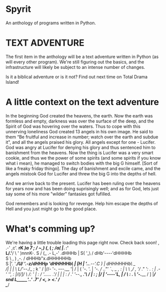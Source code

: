 # Spyrit
An anthology of programs written in Python.

# TEXT ADVENTURE
The first item in the anthology will be a text adventure written in Python (as will every other program). 
We're still figuring out the basics, and the infrastructure will likely be subject to an intense number of changes.

Is it a biblical adventure or is it not? Find out next time on Total Drama Island!

# A little context on the text adventure
In the beginning God created the heavens, the earth. Now the earth was formless and empty, darkness was over the surface of the deep, and the Spirit of God was hovering over the waters. Thus to cope with this unnerving loneliness God created 13 angels in his own image. He said to them “Be fruitful and increase in number; watch over the earth and subdue it", and all the angels praised his glory. All angels except for one - Lucifer. God was angry at Lucifer for denying his glory and thus sentenced him to banishment from the heavens. Now the thing is Lucifer was a very smart cookie, and thus we the power of some spirits (and some spirits if you know what i mean), he managed to switch bodies with the big G himself. [Sort of like a freaky friday thingo]. The day of banishment and excile came, and the angels mistook God for Lucifer and threw the big G into the depths of hell. 

And we arrive back to the present. Lucifer has been ruling over the heavens for years now and has been doing suprisingly well; and as for God, lets just say some of his more "wilder" fantasies got fufilled. 

God remembers and is looking for revenge. Help him escape the depths of Hell and you just might go to the good place. 

# What's comming up?
We're having a little trouble loading this page right now. Check back soon!
        ,                     .-' ,c'.
         __rK                    _)a  7  ;
        /  ~,)                  (_,      (
      _;   /a(                   |_.    :'\
      L/\.'__/                   \       ' )nnnK-.
      S  / (_                  .- L,-'   .dHHHb   |
      S( '\_\\                / dHb'----'dHHHHb    \
      S \  ,  )      _,-._   / dHHHb"x.dHHHHHHb     \
      S |'. '.______/_U/_ '.-z/dHHHp   'dHHHHHb\     |
     [H |  '..___.--'._C__  ) |         dHHHHHHb\ _   \
     /| |_  | \     L/'--._/_ ;                  k '  /
     |//- '-. ---.__         '|                 /     |
      (       '-.   '.        |               _'-.  _/
  .."' `.,  _ ,  :  | \      _\             ,/ ,  '/
."       ':   .     : |   .-' '',          : |/(/\]/
          \  /:  '  | :  /_      '...... .'/      |
           |     |  : / .' '--.__,     __.'\      /
           |   : ;  |/ |         '----'L,  |     /
            \  : .   \  '-.________ /   ]  |____/
    snd     L_____'..'           _.7' _/  <,    >
                                <___.'     /    \
                                           \____/
